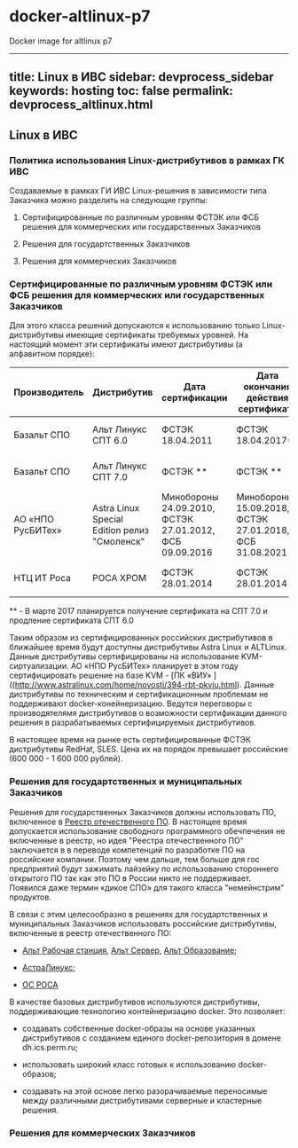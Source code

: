 # docker-altlinux-p7
Docker image for altlinux p7 


---
title: Linux в ИВС
sidebar: devprocess_sidebar
keywords: hosting
toc: false
permalink: devprocess_altlinux.html
---

## Linux в ИВС

### Политика использования Linux-дистрибутивов в рамках ГК ИВС

Создаваемые в рамках ГИ ИВС Linux-решения в зависимости типа Заказчика можно разделить на следующие группы:

1. Сертифицированные по различным уровням ФСТЭК или ФСБ решения для коммерческих или государственных Заказчиков

2. Решения для государтственных Заказчиков 

3. Решения для коммерческих Заказчиков

### Сертифицированные по различным уровням ФСТЭК или ФСБ решения для коммерческих или государственных Заказчиков

Для этого класса решений допускаются к использованию только Linux-дистрибутивы имеющие сертификаты требуемых уровней.
На настоящий момент эти сертификаты имеют дистрибутивы (а алфавитном порядке):

Производитель | Дистрибутив | Дата сертификации | Дата окончания действия сертификата | Базовый дистрибутив | Версия ядра
--------------|-------------|-------------------|-------------------------------------|---------------------|------------
Базальт СПО   | Альт Линукс СПТ 6.0 | ФСТЭК 18.04.2011 | ФСТЭК 18.04.2017**  |  Собственная пакетная база | 2.6.32
Базальт СПО   | Альт Линукс СПТ 7.0 | ФСТЭК ** | ФСТЭК ** |  Собственная пакетная база | 3.14
АО «НПО РусБИТех» | Astra Linux Special Edition релиз "Смоленск" | Минобороны 24.09.2010, ФСТЭК 27.01.2012, ФСБ 09.09.2016  | Минобороны 15.09.2018, ФСТЭК 27.01.2018, ФСБ 31.08.2021  |  Debian | 4.2.0
НТЦ ИТ Роса| РОСА ХРОМ | ФСТЭК 28.01.2014 | ФСТЭК 28.01.2014 |  Собственная пакетная база | 3.0.69

** - В марте 2017 планируется получение сертификата на СПТ 7.0 и продление сертификата СПТ 6.0 

Таким образом из сертифицированных российских дистрибутивов в ближайшее время будут доступны дистрибутивы Astra Linux и ALTLinux.
Данные дистрибутивы сертифицированы на использование KVM-сиртуализации.
АО «НПО РусБИТех» планирует в этом году сертифицировать решение на базе KVM - [ПК «ВИУ» ]((http://www.astralinux.com/home/novosti/394-rbt-pkviu.html).
Данные дистрибутивы по техническим и сертификационным проблемам не поддерживают docker-конейнеризацию.
Ведутся переговоры с производятелямя дистрибутивов о возможности сертификации данного решения в разрабатываемых сертифицируемых дистрибутивов. 

В настоящее время на рынке есть сертифицированные ФСТЭК дистрибутивы RedHat, SLES. Цена их на порядок превышает российские (600 000 - 1 600 000 рублей).


### Решения для государтственных и муниципальных Заказчиков

Решения для государственных Заказчиков должны использовать ПО, включенное в [Реестр отечественного ПО](https://reestr.minsvyaz.ru/). 
В настоящее время допускается использование свободного программного обечпечения не включенные в реестр, но 
идея "Реестра отечественного ПО" заключается в в переводе компетенций по разработке ПО на российские компании.
Поэтому чем дальше, тем больше для гос предприятий будут зажимать лайзейку по использованию стороннего открытого ПО
так как это ПО в России никто не поддерживает. Появился даже термин «дикое СПО» для такого класса "немейнстрим" продуктов.

В связи с этим целесообразно в решениях для государтственных и муниципальных Заказчиков использовать российские дистрибутивы, включенные в реестр отечественного ПО:

* [Альт Рабочая станция](https://www.basealt.ru/products/alt-workstation/), [Альт Сервер](https://www.basealt.ru/products/alt-server/), [Альт Образование](https://www.basealt.ru/products/alt-education/);

* [АстраЛинукс](http://astralinux.ru/);

* [ОС РОСА](https://www.rosalinux.ru/support/download_manuals/)

В качестве базовых дистрибутивов используются дистрибутивы, поддерживающие технологию контейнеризацию docker.
Это позволяет:

* создавать собственные docker-образы на основе указанных дистрибутивов с созданием единого docker-репозитория в домене dh.ics.perm.ru;

* использовать широкий класс готовых к использованию docker-образов;

* создавать на этой основе легко разорачиваемые переносимые между различными дистрибутивами серверные и кластерные решения.



### Решения для коммерческих Заказчиков

  
